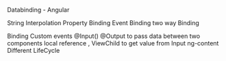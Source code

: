 Databinding - Angular

String Interpolation
Property Binding
Event Binding
two way Binding

Binding Custom events @Input() @Output to pass data between two components
local reference , ViewChild to get value from Input
ng-content
Different LifeCycle
